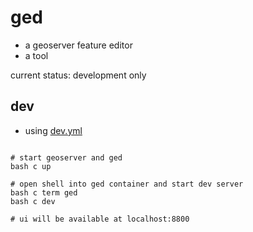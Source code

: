 # ged

- a geoserver feature editor
- a tool

current status: development only



## dev

- using [dev.yml](./dev.yml)

```shell

# start geoserver and ged
bash c up

# open shell into ged container and start dev server
bash c term ged
bash c dev

# ui will be available at localhost:8800

```
